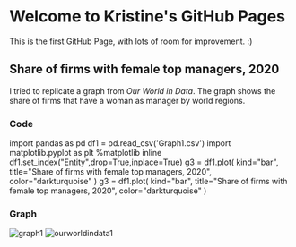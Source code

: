 # Welcome to Kristine's GitHub Pages

This is the first GitHub Page, with lots of room for improvement. :)

## Share of firms with female top managers, 2020

I tried to replicate a graph from _Our World in Data_. The graph shows the share of firms that have a woman as manager by world regions.

### Code
import pandas as pd
df1 = pd.read_csv('Graph1.csv')
import matplotlib.pyplot as plt
%matplotlib inline
df1.set_index("Entity",drop=True,inplace=True)
g3 = df1.plot(
    kind="bar",
    title="Share of firms with female top managers, 2020",
    color="darkturquoise"
)
g3 = df1.plot(
    kind="bar",
    title="Share of firms with female top managers, 2020",
    color="darkturquoise"
)

### Graph
![graph1](https://user-images.githubusercontent.com/92977351/144604171-6f019ad4-2165-45ac-916f-c9cbe1ea79c2.jpg)
![ourworldindata1](https://user-images.githubusercontent.com/92977351/144602243-2982d86f-6aa3-4707-9b61-b6ae992d1c49.png)

